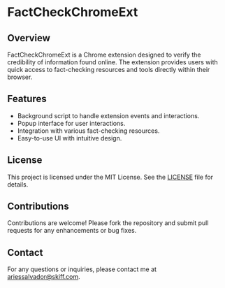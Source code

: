 # FactCheckChromeExt

## Overview

FactCheckChromeExt is a Chrome extension designed to verify the credibility of information found online. The extension provides users with quick access to fact-checking resources and tools directly within their browser.

## Features

- Background script to handle extension events and interactions.
- Popup interface for user interactions.
- Integration with various fact-checking resources.
- Easy-to-use UI with intuitive design.
## License
This project is licensed under the MIT License. See the [LICENSE](LICENSE) file for details.

## Contributions
Contributions are welcome! Please fork the repository and submit pull requests for any enhancements or bug fixes.

## Contact
For any questions or inquiries, please contact me at ariessalvador@skiff.com.
